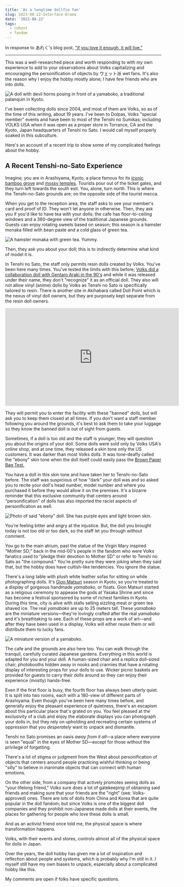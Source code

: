```yaml
---
title: 'As a longtime dollfie fan'
slug: 2023-08-22-Interface-Drama
date: '2023-08-22'
tags:
  - cohost
  - fandom
---
```


In response to あれく's blog post, ["if you love it enough, it will live."](content/blog/posts/2023-08-22-Interface-Drama)

---

This was a well-researched piece and worth responding to with my own experience to add to your observations about Volks capitalizing and encouraging the personification of objects by ウェット派 wet fans. It's also the reason why I enjoy the hobby mostly alone; I have few friends who are into dolls.

![A doll with devil horns posing in front of a yamaboko, a traditional palanquin in Kyoto.](dom.JPG)

I've been collecting dolls since 2004, and most of them are Volks, so as of the time of this writing, about 19 years. I've been to Dolpas, Volks "special member" events and have been to most of the Tenshi no Sumikas; including VOLKS USA when it was open as a proper store in Torrance, CA and the Kyoto, Japan headquarters of Tenshi no Sato. I would call myself properly soaked in this subculture.

Here's an account of a recent trip to show some of my complicated feelings about the hobby.

## A Recent Tenshi-no-Sato Experience

Imagine; you are in Arashiyama, Kyoto, a place famous for its [iconic bamboo grove](https://www.japan.travel/en/spot/1141/) and [mossy temples](http://saihoji-kokedera.com/en/about.html). Tourists pour out of the ticket gates, and they turn left towards the south exit. You, alone, turn north. This is where the Tenshi-no-Sato grounds are; on the opposite side of the tourist mecca.

When you get to the reception area, the staff asks to see your member's card and proof of ID. They won't let anyone in otherwise. Then, they ask you if you'd like to have tea with your dolls; the cafe has floor-to-ceiling windows and a 360-degree view of the traditional Japanese grounds. Guests can enjoy rotating sweets based on season; this season is a hamster monaka filled with bean paste and a cold glass of green tea.

![A hamster monaka with green tea. Yummy.](monaka.jpg)

Then, they ask you about your doll; this is to indirectly determine what kind of model it is.

In Tenshi no Sato, the staff only permits resin dolls created by Volks. You've been here many times. You've tested the limits with this before; [Volks did a collaboration doll with Gentaro Araki in the 90's](https://bjd.fandom.com/wiki/Alchemic_Labo_Unoss) and while it was released under their name, they don't "recognize" it as an official doll. They also will not allow vinyl (anime) dolls by Volks as Tenshi no Sato is specifically tailored to resin. There is another site in Akihabara called Doll Point which is the nexus of vinyl doll owners, but they are purposely kept separate from the resin doll owners.

<iframe width="560" height="315" src="https://www.youtube.com/embed/CWT8L_294H0?si=XTt43qQ2PK-jGItd" title="YouTube video player" frameborder="0" allow="accelerometer; autoplay; clipboard-write; encrypted-media; gyroscope; picture-in-picture; web-share" referrerpolicy="strict-origin-when-cross-origin" allowfullscreen></iframe>

They will permit you to enter the facility with these "banned" dolls, but will ask you to keep them closed at all times. If you don't want a staff member following you around the grounds, it's best to ask them to take your luggage so they know the banned doll is out of sight from guests.

Sometimes, if a doll is too old and the staff is younger, they will question you about the origins of your doll. Some dolls were sold only by Volks USA's online shop, and at one time, they released a skin tone only the US customers. It was darker than most Volks dolls. It was tone-deafly called the "ebony" skin tone when the doll itself could easily pass the [Brown Paper Bag Test.](https://en.wikipedia.org/wiki/Brown_paper_bag_test)

You have a doll in this skin tone and have taken her to Tenshi-no-Sato before. The staff was suspicious of how "dark" your doll was and so asked you to recite your doll's head number, model number and where you purchased it before they would allow it on the premises. It's a bizarre reminder that this exclusive community that centers around "personification" of dolls has also imported the racist aspects of personification as well.

![Photo of said "ebony" doll. She has purple eyes and light brown skin.](petrol.jpg)

You're feeling bitter and angry at the injustice. But, the doll you brought today is not too old _or_ too dark, so the staff let you through without comment.

You go to the main atrium, past the statue of the Virgin Mary inspired "Mother SD;" back in the mid-00's people in the fandom who were Volks fanatics used to "pledge their devotion to Mother SD" or refer to Tenshi no Sato as "the compound." You're pretty sure they were joking when they said that, but the hobby does have cultish-like tendencies. You ignore the statue.

There's a long table with plush white leather sofas for sitting on while photographing dolls. It's [Gion Matsuri](https://kyoto.travel/en/season_festivals/gion_matsuri.html) season in Kyoto, so you're treated to a display of gorgeous handmade _yamaboko_, or floats. Gion Matsuri started as a religious ceremony to appease the gods at Yasaka Shrine and since has become a festival sponsored by some of richest families in Kyoto. During this time, city is alive with stalls selling sizzling meat or green tea shaved ice. The real _yamaboko_ are up to 25 meters tall. These _yamaboko_ are the miniature versions—they're lovingly crafted after the real _yamaboko_ and it's breathtaking to see. Each of these props are a work of art—and after they have been used in a display, Volks will either reuse them or will distribute them to lucky fans.

![A miniature version of a yamaboko.](yamaboko.jpg)

The cafe and the grounds are also here too. You can walk through the tranquil, carefully curated Japanese gardens. Everything in this world is adapted for you and your doll. A human-sized chair and a replica doll-sized chair; photobooths hidden away in nooks and crannies that have a rotating display of interesting props for your dolls to use. Wicker picnic baskets are provided for guests to carry their dolls around so they can enjoy their experience (mostly) hands-free.

Even if the first floor is busy, the fourth floor has always been utterly quiet. It is split into two rooms, each with a 180-view of different parts of Arashiyama. Even though you've been here many times before, and generally enjoy the pleasant experience of quietness, there's an escapism about this particular place that's grated on you. You feel pleased at the exclusivity of a club and enjoy the elaborate displays you can photograph your dolls in, but they rely on upholding and recreating certain systems of oppression that you _desperately_ want to unpack and dismantle.

Tenshi no Sato promises an oasis _away from it all_—a place where everyone is seen "equal" in the eyes of Mother SD—except for those without the privilege of forgetting.

There's a lot of stigma or judgment from the West about personification of objects that centers around people practicing wishful thinking or being "silly" to believe in inanimate objects that can connect with human emotions.

On the other side, from a company that actively promotes seeing dolls as "your lifelong friend," Volks sure does a lot of gatekeeping of obtaining said friends and making sure that your friends are the "right" (see: Volks-approved) ones. There are lots of dolls from China and Korea that are quite popular in the doll fandom; but since Volks is one of the biggest doll companies and they prohibit non-Japanese made dolls at their events, the places for gathering for people who love these dolls is small.

And as an activist friend once told me, the physical space is where transformation happens.

Volks, with their events and stores, controls almost all of the physical space for dolls in Japan.

Over the years, the doll hobby has given me a lot of inspiration and reflection about people and systems, which is probably why I'm still in it. I myself still have my own biases to unpack, especially about a complicated hobby like this.

My comments are open if folks have specific questions.
